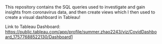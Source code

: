 This repository contains the SQL queries used to investigate and gain insights from coronavirus data, and then create views which I then used to create a visual dashboard in Tableau! 

Link to Tableau Dashboard: https://public.tableau.com/app/profile/summer.zhao2243/viz/CovidDashboard_17577688522130/Dashboard1
